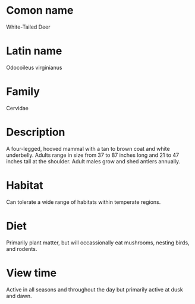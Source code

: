 # Comon name
White-Tailed Deer

# Latin name
Odocoileus virginianus

# Family
Cervidae

# Description
A four-legged, hooved mammal with a tan to brown coat and white underbelly. Adults range in size from 37 to 87 inches long and 21 to 47 inches tall at the shoulder. Adult males grow and shed antlers annually.

# Habitat
Can tolerate a wide range of habitats within temperate regions.

# Diet
Primarily plant matter, but will occassionally eat mushrooms, nesting birds, and rodents.

# View time
Active in all seasons and throughout the day but primarily active at dusk and dawn.
